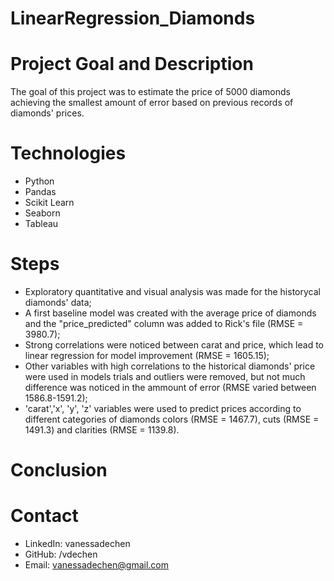 # LinearRegression_Diamonds
  
# Project Goal and Description
  The goal of this project was to estimate the price of 5000 diamonds achieving the smallest amount of error based on previous records of diamonds' prices.
  
# Technologies 
  - Python
  - Pandas
  - Scikit Learn
  - Seaborn
  - Tableau

# Steps
- Exploratory quantitative and visual analysis was made for the historycal diamonds' data;
- A first baseline model was created with the average price of diamonds and the "price_predicted" column was added to Rick's file (RMSE = 3980.7);
- Strong correlations were noticed between carat and price, which lead to linear regression for model improvement (RMSE = 1605.15);
- Other variables with high correlations to the historical diamonds' price were used in models trials and outliers were removed, but not much difference was noticed in the ammount of error (RMSE varied between 1586.8-1591.2);
- 'carat','x', 'y', 'z' variables were used to predict prices according to different categories of diamonds colors (RMSE = 1467.7), cuts (RMSE = 1491.3) and clarities (RMSE = 1139.8).

# Conclusion

   
# Contact
- LinkedIn: vanessadechen
- GitHub: /vdechen
- Email: vanessadechen@gmail.com
